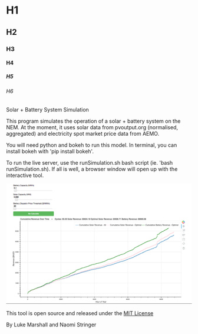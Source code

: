 # H1
## H2
### H3
#### H4
##### H5
###### H6

Solar + Battery System Simulation

This program simulates the operation of a solar + battery system on the NEM. At the moment, it uses solar data from pvoutput.org (normalised, aggregated) and electricity spot market price data from AEMO.

You will need python and bokeh to run this model. In terminal, you can install bokeh with 'pip install bokeh'.

To run the live server, use the runSimulation.sh bash script (ie. 'bash runSimulation.sh). If all is well, a browser window will open up with the interactive tool.

![I have included a screenshot of the working tool.](screenshot.png "Screenshot - Byron Battery Model")

This tool is open source and released under the [MIT License ](https://en.wikipedia.org/wiki/MIT_License)

By Luke Marshall and Naomi Stringer